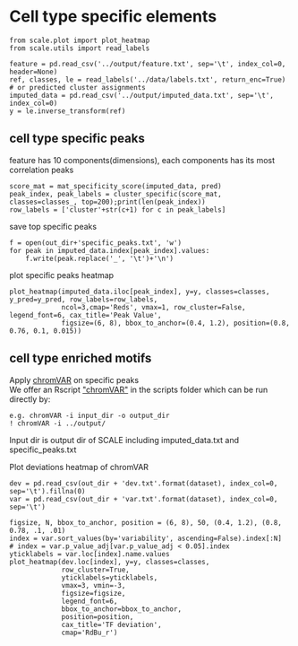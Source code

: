 # Cell type specific elements


    from scale.plot import plot_heatmap
    from scale.utils import read_labels
    
    feature = pd.read_csv('../output/feature.txt', sep='\t', index_col=0, header=None)
    ref, classes, le = read_labels('../data/labels.txt', return_enc=True) # or predicted cluster assignments
    imputed_data = pd.read_csv('../output/imputed_data.txt', sep='\t', index_col=0)
    y = le.inverse_transform(ref)
    
    
## cell type specific peaks
feature has 10 components(dimensions), each components has its most correlation peaks

    score_mat = mat_specificity_score(imputed_data, pred)
    peak_index, peak_labels = cluster_specific(score_mat, classes=classes_, top=200);print(len(peak_index))
    row_labels = ['cluster'+str(c+1) for c in peak_labels]

save top specific peaks

    f = open(out_dir+'specific_peaks.txt', 'w')
    for peak in imputed_data.index[peak_index].values:
        f.write(peak.replace('_', '\t')+'\n')
        
plot specific peaks heatmap

    plot_heatmap(imputed_data.iloc[peak_index], y=y, classes=classes, y_pred=y_pred, row_labels=row_labels, 
                 ncol=3,cmap='Reds', vmax=1, row_cluster=False, legend_font=6, cax_title='Peak Value',
                 figsize=(6, 8), bbox_to_anchor=(0.4, 1.2), position=(0.8, 0.76, 0.1, 0.015))
    
## cell type enriched motifs
Apply [chromVAR](https://github.com/GreenleafLab/chromVAR) on specific peaks  
We offer an Rscript ["chromVAR"](../scripts/chromVAR) in the scripts folder which can be run directly by:

    e.g. chromVAR -i input_dir -o output_dir
    ! chromVAR -i ../output/
Input dir is output dir of SCALE including imputed_data.txt and specific_peaks.txt
    
    
Plot deviations heatmap of chromVAR

    dev = pd.read_csv(out_dir + 'dev.txt'.format(dataset), index_col=0, sep='\t').fillna(0)
    var = pd.read_csv(out_dir + 'var.txt'.format(dataset), index_col=0, sep='\t')

    figsize, N, bbox_to_anchor, position = (6, 8), 50, (0.4, 1.2), (0.8, 0.78, .1, .01)
    index = var.sort_values(by='variability', ascending=False).index[:N]
    # index = var.p_value_adj[var.p_value_adj < 0.05].index
    yticklabels = var.loc[index].name.values
    plot_heatmap(dev.loc[index], y=y, classes=classes,
                 row_cluster=True,  
                 yticklabels=yticklabels,
                 vmax=3, vmin=-3, 
                 figsize=figsize, 
                 legend_font=6,
                 bbox_to_anchor=bbox_to_anchor,
                 position=position,
                 cax_title='TF deviation',
                 cmap='RdBu_r')
